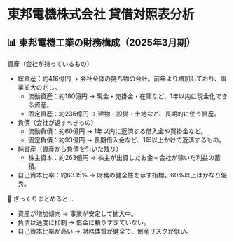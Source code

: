# 東邦電機株式会社 貸借対照表分析

## 📊 東邦電機工業の財務構成（2025年3月期）

資産（会社が持っているもの）
- 総資産：約416億円
  → 会社全体の持ち物の合計。前年より増加しており、事業拡大の兆し。
  - 流動資産：約180億円
    → 現金・売掛金・在庫など、1年以内に現金化できる資産。
  - 固定資産：約236億円
    → 建物・設備・土地など、長期的に使う資産。
- 負債（会社が返すべきもの）
  - 流動負債：約60億円
    → 1年以内に返済する借入金や買掛金など。
  - 固定負債：約93億円
  → 長期借入金など、1年以上かけて返済するもの。
- 純資産（資産から負債を引いた残り）
  - 株主資本：約263億円
    → 株主が出資したお金＋会社が稼いだ利益の蓄積。
- 自己資本比率：約63.15%
  → 財務の健全性を示す指標。60%以上はかなり優秀。

🧠 ざっくりまとめると…
- 資産が増加傾向 → 事業が安定して拡大中。
- 負債は適度に抑制 → 借金に頼りすぎていない。
- 自己資本比率が高い → 財務体質が健全で、倒産リスクが低い。
